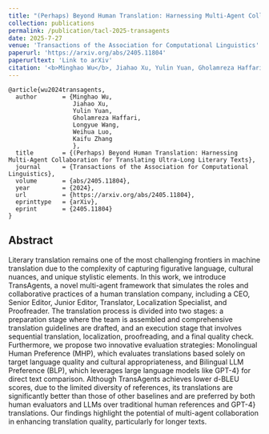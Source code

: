 ```yaml
---
title: "(Perhaps) Beyond Human Translation: Harnessing Multi-Agent Collaboration for Translating Ultra-Long Literary Texts"
collection: publications
permalink: /publication/tacl-2025-transagents
date: 2025-7-27
venue: 'Transactions of the Association for Computational Linguistics'
paperurl: 'https://arxiv.org/abs/2405.11804'
paperurltext: 'Link to arXiv'
citation: '<b>Minghao Wu</b>, Jiahao Xu, Yulin Yuan, Gholamreza Haffari, Longyue Wang, Weihua Luo, and Kaifu Zhang. 2025. <a href="http://minghao-wu.github.io/files/papers/transagents_tacl_2024.pdf"><u>(Perhaps) Beyond Human Translation: Harnessing Multi-Agent Collaboration for Translating Ultra-Long Literary Texts</u></a>. In <i>Transactions of the Association for Computational Linguistics</i>, abs/2405.11804.'
---
```


```
@article{wu2024transagents,
  author       = {Minghao Wu, 
                  Jiahao Xu, 
                  Yulin Yuan, 
                  Gholamreza Haffari, 
                  Longyue Wang,
                  Weihua Luo, 
                  Kaifu Zhang
                  },
  title        = {(Perhaps) Beyond Human Translation: Harnessing Multi-Agent Collaboration for Translating Ultra-Long Literary Texts},
  journal      = {Transactions of the Association for Computational Linguistics},
  volume       = {abs/2405.11804},
  year         = {2024},
  url          = {https://arxiv.org/abs/2405.11804},
  eprinttype   = {arXiv},
  eprint       = {2405.11804}
}
```

## Abstract
Literary translation remains one of the most challenging frontiers in machine translation due to the complexity of capturing figurative language, cultural nuances, and unique stylistic elements. In this work, we introduce TransAgents, a novel multi-agent framework that simulates the roles and collaborative practices of a human translation company, including a CEO, Senior Editor, Junior Editor, Translator, Localization Specialist, and Proofreader. The translation process is divided into two stages: a preparation stage where the team is assembled and comprehensive translation guidelines are drafted, and an execution stage that involves sequential translation, localization, proofreading, and a final quality check. Furthermore, we propose two innovative evaluation strategies: Monolingual Human Preference (MHP), which evaluates translations based solely on target language quality and cultural appropriateness, and Bilingual LLM Preference (BLP), which leverages large language models like GPT-4} for direct text comparison. Although TransAgents achieves lower d-BLEU scores, due to the limited diversity of references, its translations are significantly better than those of other baselines and are preferred by both human evaluators and LLMs over traditional human references and GPT-4} translations. Our findings highlight the potential of multi-agent collaboration in enhancing translation quality, particularly for longer texts.
